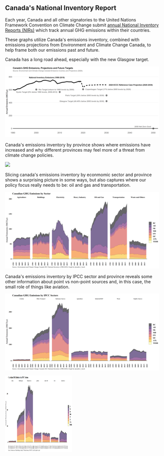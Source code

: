 ## Canada's National Inventory Report

Each year, Canada and all other signatories to the United Nations Framework Convention on Climate Change submit [annual National Inventory Reports (NIRs)](https://unfccc.int/ghg-inventories-annex-i-parties/2021) which track annual GHG emissions within their countries.

These graphs utilize Canada's emissions inventory, combined with emissions projections from Environment and Climate Change Canada, to help frame both our emissions past and future.


Canada has a long road ahead, especially with the new Glasgow target.

![](images/emissions_and_targets_simple.png)


Canada's emissions inventory by province shows where emissions have increased and why different provinces may feel more of a threat from climate change policies.

![](images/inventory_only.png)


Slicing canada's emissions inventory by econmomic sector and province shows a surprising picture in some ways, but also captures where our policy focus really needs to be: oil and gas and transportation.

![](images/inventory_sector.png)

Canada's emissions inventory by IPCC sector and province reveals some other information about point vs non-point sources and, in this case, the small role of things like aviation.

![](images/inventory_ipcc_sector.png)



<a href="http://www.google.com" target="_blank">
  <img width="220" height="250" border="0" align="center"  src="images/inventory_ipcc_sector.png"/>
</a>

